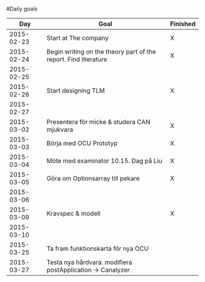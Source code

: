 
#Daily goals

| Day        | Goal                                                            | Finished |
|------------|-----------------------------------------------------------------|----------|
| 2015-02-23 | Start at The company                                            | X        |
| 2015-02-24 | Begin writing on the theory part of the report. Find literature | X        | 
| 2015-02-25 |                                                                 |          |
| 2015-02-26 | Start designing TLM                                             | X        |
| 2015-02-27 |                                                                 |          |
| 2015-03-02 | Presentera för micke & studera CAN mjukvara                     | X        |
| 2015-03-03 | Börja med OCU Prototyp                                          | X        |
| 2015-03-04 | Möte med examinator 10.15. Dag på Liu                           | X        |
| 2015-03-05 | Göra om Optionsarray till pekare                                | X        |
| 2015-03-06 |                                                                 |          |
| 2015-03-09 | Kravspec & modell                                               | X        |
| 2015-03-10 |                                                                 |          |
| 2015-03-25 | Ta fram funktionskarta för nya OCU                              |          |
| 2015-03-27 | Testa nya hårdvara. modifiera postApplication -> Canalyzer      |          |

